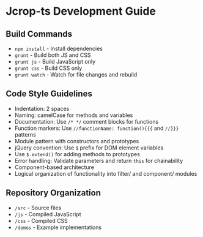 # Jcrop-ts Development Guide

## Build Commands
- `npm install` - Install dependencies
- `grunt` - Build both JS and CSS
- `grunt js` - Build JavaScript only
- `grunt css` - Build CSS only
- `grunt watch` - Watch for file changes and rebuild

## Code Style Guidelines
- Indentation: 2 spaces
- Naming: camelCase for methods and variables
- Documentation: Use `/* */` comment blocks for functions
- Function markers: Use `//functionName: function(){{{` and `//}}}` patterns
- Module pattern with constructors and prototypes
- jQuery convention: Use `$` prefix for DOM element variables
- Use `$.extend()` for adding methods to prototypes
- Error handling: Validate parameters and return `this` for chainability
- Component-based architecture
- Logical organization of functionality into filter/ and component/ modules

## Repository Organization
- `/src` - Source files
- `/js` - Compiled JavaScript
- `/css` - Compiled CSS
- `/demos` - Example implementations